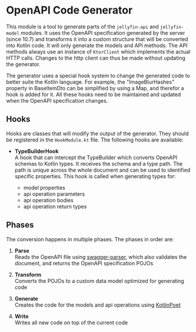 # OpenAPI Code Generator

This module is a tool to generate parts of the `jellyfin-api` and `jellyfin-model` modules. It uses
the OpenAPI specification generated by the server (since 10.7) and transforms it into a custom
structure that will be converted into Kotlin code. It will only generate the models and API methods.
The API methods always use an instance of `KtorClient` which implements the actual HTTP calls.
Changes to the http client can thus be made without updating the generator.

The generator uses a special hook system to change the generated code to better suite the Kotlin
language. For example, the "ImageBlurHashes" property in BaseItemDto can be simplified by using a
Map, and therefor a hook is added for it. All these hooks need to be maintained and updated when the
OpenAPI specification changes.

## Hooks

Hooks are classes that will modify the output of the generator. They should be registered in the
`HookModule.kt` file. The following hooks are available:

- **TypeBuilderHook**  
  A hook that can intercept the TypeBuilder which converts OpenAPI schemas to Kotlin types. It
   receives the schema and a type path. The path is unique across the whole document and can be used
   to identified specific properties. This hook is called when generating types for:
   
   - model properties
   - api operation parameters
   - api operation bodies
   - api operation return types

## Phases

The conversion happens in multiple phases. The phases in order are:

1. **Parse**  
    Reads the OpenAPI file using [swagger-parser], which also validates the document, and returns
    the OpenAPI specification POJOs
    
2. **Transform**  
    Converts the POJOs to a custom data model optimized for generating code
    
3. **Generate**  
    Creates the code for the models and api operations using [KotlinPoet]
    
4. **Write**  
    Writes all new code on top of the current code

[swagger-parser]: https://github.com/swagger-api/swagger-parser
[KotlinPoet]: https://github.com/square/kotlinpoet
